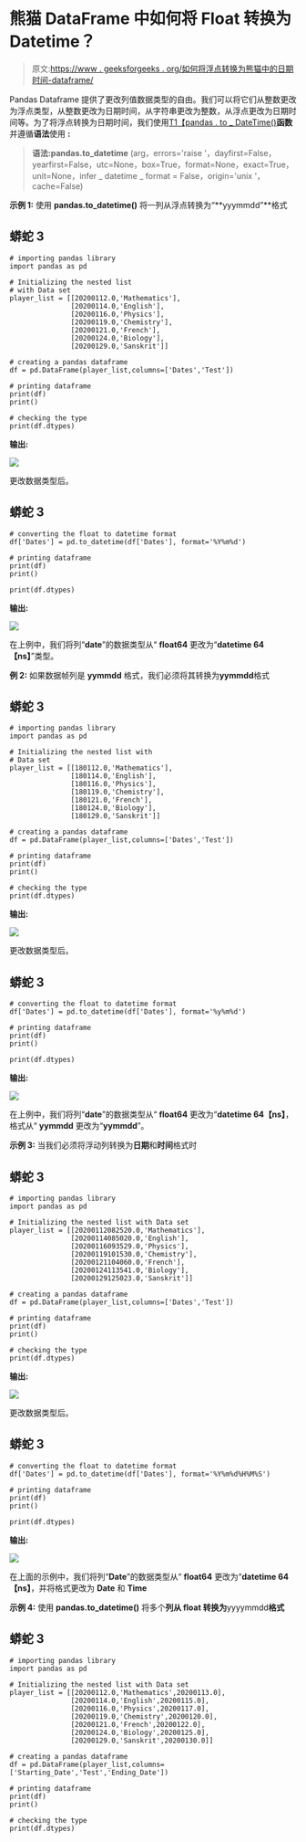 # 熊猫 DataFrame 中如何将 Float 转换为 Datetime？

> 原文:[https://www . geeksforgeeks . org/如何将浮点转换为熊猫中的日期时间-dataframe/](https://www.geeksforgeeks.org/how-to-convert-float-to-datetime-in-pandas-dataframe/)

Pandas Dataframe 提供了更改列值数据类型的自由。我们可以将它们从整数更改为浮点类型，从整数更改为日期时间，从字符串更改为整数，从浮点更改为日期时间等。为了将浮点转换为日期时间，我们使用[T1【pandas . to _ DateTime()](https://www.geeksforgeeks.org/python-pandas-to_datetime/)**函数**并遵循**语法**使用 **:**

> **语法:pandas.to_datetime** (arg，errors='raise '，dayfirst=False，yearfirst=False，utc=None，box=True，format=None，exact=True，unit=None，infer _ datetime _ format = False，origin='unix '，cache=False)

**示例 1:** 使用 **pandas.to_datetime()** 将一列从浮点转换为“**yyymmdd”**格式

## 蟒蛇 3

```
# importing pandas library
import pandas as pd

# Initializing the nested list 
# with Data set
player_list = [[20200112.0,'Mathematics'], 
               [20200114.0,'English'],
               [20200116.0,'Physics'], 
               [20200119.0,'Chemistry'],
               [20200121.0,'French'], 
               [20200124.0,'Biology'], 
               [20200129.0,'Sanskrit']]

# creating a pandas dataframe
df = pd.DataFrame(player_list,columns=['Dates','Test'])

# printing dataframe 
print(df)
print()

# checking the type 
print(df.dtypes)
```

**输出:**

![](img/887f4f71e58ddc3e9a553e0b7b0261c9.png)

更改数据类型后。

## 蟒蛇 3

```
# converting the float to datetime format 
df['Dates'] = pd.to_datetime(df['Dates'], format='%Y%m%d') 

# printing dataframe 
print(df)
print()

print(df.dtypes)
```

**输出:**

![](img/d94bbd46759b3f2e49e87e44bd66c26c.png)

在上例中，我们将列“**date**”的数据类型从“ **float64** 更改为“**datetime 64【ns】**”类型。

**例 2:** 如果数据帧列是 **yymmdd** 格式，我们必须将其转换为**yymmdd**格式

## 蟒蛇 3

```
# importing pandas library
import pandas as pd

# Initializing the nested list with 
# Data set
player_list = [[180112.0,'Mathematics'],
               [180114.0,'English'],
               [180116.0,'Physics'],
               [180119.0,'Chemistry'],
               [180121.0,'French'],
               [180124.0,'Biology'],
               [180129.0,'Sanskrit']]

# creating a pandas dataframe
df = pd.DataFrame(player_list,columns=['Dates','Test'])

# printing dataframe 
print(df)
print()

# checking the type 
print(df.dtypes)
```

**输出:**

![](img/0b5e0395f9eb1dca8b54d077c90e92e2.png)

更改数据类型后。

## 蟒蛇 3

```
# converting the float to datetime format 
df['Dates'] = pd.to_datetime(df['Dates'], format='%y%m%d') 

# printing dataframe 
print(df)
print()

print(df.dtypes)
```

**输出:**

![](img/1c570f29e34741025ceadd93e9df9172.png)

在上例中，我们将列“**date**”的数据类型从“ **float64** 更改为“**datetime 64【ns】**，格式从“ **yymmdd** 更改为“**yymmdd**”。

**示例 3:** 当我们必须将浮动列转换为**日期**和**时间**格式时

## 蟒蛇 3

```
# importing pandas library
import pandas as pd

# Initializing the nested list with Data set
player_list = [[20200112082520.0,'Mathematics'],
               [20200114085020.0,'English'],
               [20200116093529.0,'Physics'],
               [20200119101530.0,'Chemistry'],
               [20200121104060.0,'French'],
               [20200124113541.0,'Biology'],
               [20200129125023.0,'Sanskrit']]

# creating a pandas dataframe
df = pd.DataFrame(player_list,columns=['Dates','Test'])

# printing dataframe 
print(df)
print()

# checking the type 
print(df.dtypes)
```

**输出:**

![](img/d9effec1156e0d72c9b2a2c56eec4de2.png)

更改数据类型后。

## 蟒蛇 3

```
# converting the float to datetime format 
df['Dates'] = pd.to_datetime(df['Dates'], format='%Y%m%d%H%M%S') 

# printing dataframe 
print(df)
print()

print(df.dtypes)
```

**输出:**

![](img/427a1a61a8b8e16c392fed4ee6c353fb.png)

在上面的示例中，我们将列“**Date**”的数据类型从“ **float64** 更改为“**datetime 64【ns】**，并将格式更改为 **Date** 和 **Time**

**示例 4:** 使用 **pandas.to_datetime()** 将多个**列从 float 转换为**yyyymmdd**格式**

## 蟒蛇 3

```
# importing pandas library
import pandas as pd

# Initializing the nested list with Data set
player_list = [[20200112.0,'Mathematics',20200113.0],
               [20200114.0,'English',20200115.0],
               [20200116.0,'Physics',20200117.0],
               [20200119.0,'Chemistry',20200120.0],
               [20200121.0,'French',20200122.0],
               [20200124.0,'Biology',20200125.0],
               [20200129.0,'Sanskrit',20200130.0]]

# creating a pandas dataframe
df = pd.DataFrame(player_list,columns=['Starting_Date','Test','Ending_Date'])

# printing dataframe 
print(df)
print()

# checking the type 
print(df.dtypes)
```
